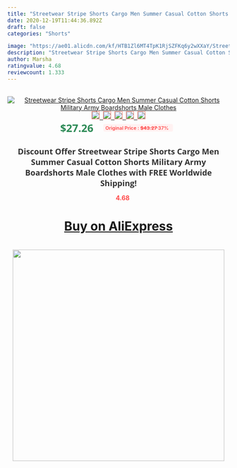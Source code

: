```yaml
---
title: "Streetwear Stripe Shorts Cargo Men Summer Casual Cotton Shorts Military Army Boardshorts Male Clothes"
date: 2020-12-19T11:44:36.892Z
draft: false
categories: "Shorts"

image: "https://ae01.alicdn.com/kf/HTB1Zl6MT4TpK1RjSZFKq6y2wXXaY/Streetwear-Stripe-Shorts-Cargo-Men-Summer-Casual-Cotton-Shorts-Military-Army-Boardshorts-Male-Clothes.jpg"
description: "Streetwear Stripe Shorts Cargo Men Summer Casual Cotton Shorts Military Army Boardshorts Male Clothes"
author: Marsha
ratingvalue: 4.68
reviewcount: 1.333
---
```

<br>
<div style="text-align: center;">
<a href="https://s.click.aliexpress.com/e/_AFjgj3" target="_blank" rel="nofollow noopener noreferrer"><img alt="Streetwear Stripe Shorts Cargo Men Summer Casual Cotton Shorts Military Army Boardshorts Male Clothes" class="magnifier-image" src="https://ae01.alicdn.com/kf/HTB1Zl6MT4TpK1RjSZFKq6y2wXXaY/Streetwear-Stripe-Shorts-Cargo-Men-Summer-Casual-Cotton-Shorts-Military-Army-Boardshorts-Male-Clothes.jpg_640x640.jpg">
<br>
<img style="border:1px solid salmon" src="https://ae01.alicdn.com/kf/HTB1Zl6MT4TpK1RjSZFKq6y2wXXaY/Streetwear-Stripe-Shorts-Cargo-Men-Summer-Casual-Cotton-Shorts-Military-Army-Boardshorts-Male-Clothes.jpg_120x120.jpg">&nbsp;&nbsp;<img style="border:1px solid salmon" src="https://ae01.alicdn.com/kf/HTB192PlmTZmx1VjSZFGq6yx2XXaT/Streetwear-Stripe-Shorts-Cargo-Men-Summer-Casual-Cotton-Shorts-Military-Army-Boardshorts-Male-Clothes.jpg_120x120.jpg">&nbsp;&nbsp;<img style="border:1px solid salmon" src="https://ae01.alicdn.com/kf/HTB1jnHPT9zqK1RjSZFpq6ykSXXaF/Streetwear-Stripe-Shorts-Cargo-Men-Summer-Casual-Cotton-Shorts-Military-Army-Boardshorts-Male-Clothes.jpg_120x120.jpg">&nbsp;&nbsp;<img style="border:1px solid salmon" src="https://ae01.alicdn.com/kf/HTB1cubST7PoK1RjSZKbq6x1IXXao/Streetwear-Stripe-Shorts-Cargo-Men-Summer-Casual-Cotton-Shorts-Military-Army-Boardshorts-Male-Clothes.jpg_120x120.jpg">&nbsp;&nbsp;<img style="border:1px solid salmon" src="https://ae01.alicdn.com/kf/HTB1k7YWT3HqK1RjSZFkq6x.WFXau/Streetwear-Stripe-Shorts-Cargo-Men-Summer-Casual-Cotton-Shorts-Military-Army-Boardshorts-Male-Clothes.jpg_120x120.jpg"></a></div><br0>
<div style="text-align: center;"><span style="background-color: white; border: 0px; box-sizing: border-box; color: seagreen; display: inline-block; font-family: &quot;open sans&quot; , &quot;arial&quot; , &quot;helvetica&quot; , sans-serif , &quot;heiti&quot;; font-size: 24px; font-stretch: inherit; font-weight: 700; line-height: inherit; margin: 0px 10px 0px 0px; padding: 0px; vertical-align: middle;">$27.26 </span>
<span style="background: rgb(255 , 241 , 241); border-radius: 3px; border: 0px; box-sizing: border-box; color: #ff4747; display: inline-block; font-family: inherit; font-size: 12px; font-stretch: inherit; font-style: inherit; font-variant: inherit; font-weight: 600; line-height: inherit; margin: 0px; padding: 2px 5px; transform: scale(0.9); vertical-align: middle;">Original Price : <b style="text-decoration: line-through;">$43.27 </b> 37%&nbsp;&nbsp;</span></div>
<h1 style="color: #333333; display: inline-block; font-family: &quot;open sans&quot; , &quot;arial&quot; , &quot;helvetica&quot; , sans-serif , &quot;heiti&quot;; font-size: 18px; font-stretch: inherit; font-weight: 700; text-align: center;">Discount Offer Streetwear Stripe Shorts Cargo Men Summer Casual Cotton Shorts Military Army Boardshorts Male Clothes with FREE Worldwide Shipping!</h1>
<div style="color: #ff4747; text-align: center;">
<img src="https://4.bp.blogspot.com/-M0ZcTcb-5uY/XleCXlxnR4I/AAAAAAAAAEc/OrjgMkXV1oMQFaCRZj5HQwOCBcu3w1FegCPcBGAYYCw/s1600/star.png" style="height: 15px;">&nbsp;<b>4.68</b></div>
<div class="button_cont" align="center"><a class="buynow_a" href="https://s.click.aliexpress.com/e/_AFjgj3" target="_blank" rel="nofollow noopener noreferrer"><H1>Buy on AliExpress</H1></a></div><br>
<div class="separator" style="clear: both; text-align: center;">
<img src="https://lh3.googleusercontent.com/-pTy5HemUv9M/XlePHvY0dAI/AAAAAAAAAE4/0nX5iRUoIWY8eMW9Dpxeirr157OZliDIgCLcBGAsYHQ/s1600/badge.gif" width="480">
</div>
